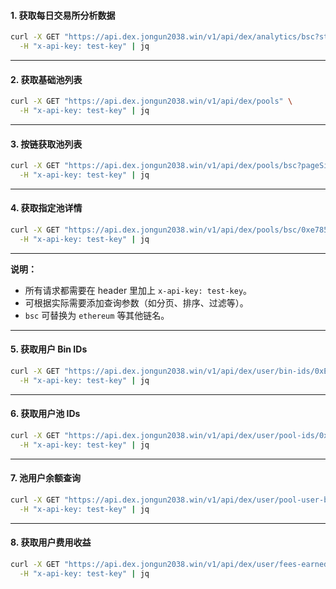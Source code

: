 
#### 1. 获取每日交易所分析数据

```bash
curl -X GET "https://api.dex.jongun2038.win/v1/api/dex/analytics/bsc?startTime=1672531200&endTime=1704067200&version=all" \
  -H "x-api-key: test-key" | jq
```

---

#### 2. 获取基础池列表

```bash
curl -X GET "https://api.dex.jongun2038.win/v1/api/dex/pools" \
  -H "x-api-key: test-key" | jq
```

---

#### 3. 按链获取池列表

```bash
curl -X GET "https://api.dex.jongun2038.win/v1/api/dex/pools/bsc?pageSize=10&pageNum=1&orderBy=volume" \
  -H "x-api-key: test-key" | jq
```

---

#### 4. 获取指定池详情

```bash
curl -X GET "https://api.dex.jongun2038.win/v1/api/dex/pools/bsc/0xe785e0899e7acd50a55f6b517f1f9c46574c9d7c" \
  -H "x-api-key: test-key" | jq
```

---

**说明：**
- 所有请求都需要在 header 里加上 `x-api-key: test-key`。
- 可根据实际需要添加查询参数（如分页、排序、过滤等）。
- `bsc` 可替换为 `ethereum` 等其他链名。

---

#### 5. 获取用户 Bin IDs

```bash
curl -X GET "https://api.dex.jongun2038.win/v1/api/dex/user/bin-ids/0xE0A051f87bb78f38172F633449121475a193fC1A/bsc/0xa871c952b96ad832ef4b12f1b96b5244a4106090" \
  -H "x-api-key: test-key" | jq
```

---

#### 6. 获取用户池 IDs

```bash
curl -X GET "https://api.dex.jongun2038.win/v1/api/dex/user/pool-ids/0xE0A051f87bb78f38172F633449121475a193fC1A/bsc?pageSize=20&pageNum=1" \
  -H "x-api-key: test-key" | jq
```

---

#### 7. 池用户余额查询

```bash
curl -X GET "https://api.dex.jongun2038.win/v1/api/dex/user/pool-user-balances?chainId=97&lpAddress=0xE0A051f87bb78f38172F633449121475a193fC1A&poolAddress=0x406ca3b0acd27b8060c84902d2b0cab6f5ad898d" \
  -H "x-api-key: test-key" | jq
```

---

#### 8. 获取用户费用收益

```bash
curl -X GET "https://api.dex.jongun2038.win/v1/api/dex/user/fees-earned/bsc/0xE0A051f87bb78f38172F633449121475a193fC1A/0x406ca3b0acd27b8060c84902d2b0cab6f5ad898d" \
  -H "x-api-key: test-key" | jq
```
